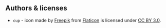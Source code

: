 ## Authors & licenses

* `cup` - icon made by [Freepik](http://www.freepik.com) 
  from [Flaticon](http://www.flaticon.com/free-icon/hot-cup-of-drink_18236)
  is licensed under [CC BY 3.0](http://creativecommons.org/licenses/by/3.0/).
